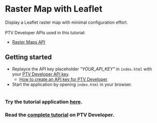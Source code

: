 # Raster Map with Leaflet
Display a Leaflet raster map with minimal configuration effort.</br>
</br>
PTV Developer APIs used in this tutorial:
- <a href="https://developer.myptv.com/Documentation/Raster%20Maps%20API/QuickStart.htm" target="_blank">Raster Maps API</a>

## Getting started
- Replayce the API key placeholder *"YOUR_API_KEY"* in `index.html` with your <a href="https://myptv.com/developer" target="_blank">PTV Developer API key</a>.
  - <a href="https://developer.myptv.com/Tutorials.htm" target="_blank">How to create an API key for PTV Developer</a>
- Start the application by opening `index.html` in your browser.
#
### Try the tutorial application <a href="https://developer.myptv.com/Applications/MapRendering/Leaflet/index.html" target="_blank">here</a>.
### Read the <a href="https://developer.myptv.com/Tutorials/Map%20Rendering/Leaflet/Raster%20Map%20with%20Leaflet.htm" target="_blank">complete tutorial</a> on PTV Developer.
